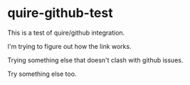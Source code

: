 # quire-github-test

This is a test of quire/github integration.

I'm trying to figure out how the link works.

Trying something else that doesn't clash with github issues.

Try something else too.
